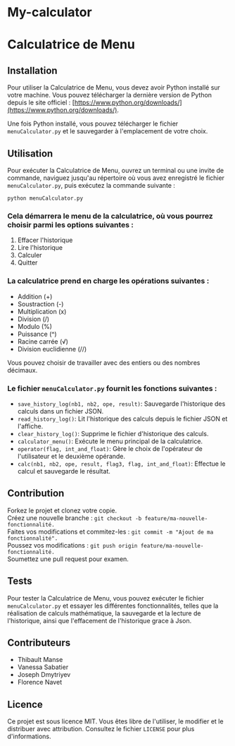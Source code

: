 # My-calculator
# Calculatrice de Menu

## Installation

Pour utiliser la Calculatrice de Menu, vous devez avoir Python installé sur votre machine. Vous pouvez télécharger la dernière version de Python depuis le site officiel : [https://www.python.org/downloads/](https://www.python.org/downloads/).

Une fois Python installé, vous pouvez télécharger le fichier `menuCalculator.py` et le sauvegarder à l'emplacement de votre choix.

## Utilisation

Pour exécuter la Calculatrice de Menu, ouvrez un terminal ou une invite de commande, naviguez jusqu'au répertoire où vous avez enregistré le fichier `menuCalculator.py`, puis exécutez la commande suivante :

```
python menuCalculator.py
```

### Cela démarrera le menu de la calculatrice, où vous pourrez choisir parmi les options suivantes :

1. Effacer l'historique
2. Lire l'historique
3. Calculer
4. Quitter

### La calculatrice prend en charge les opérations suivantes :

- Addition (+)
- Soustraction (-)
- Multiplication (x)
- Division (/)
- Modulo (%)
- Puissance (^)
- Racine carrée (√)
- Division euclidienne (//)

Vous pouvez choisir de travailler avec des entiers ou des nombres décimaux.

### Le fichier `menuCalculator.py` fournit les fonctions suivantes :

- `save_history_log(nb1, nb2, ope, result)`: Sauvegarde l'historique des calculs dans un fichier JSON.
- `read_history_log()`: Lit l'historique des calculs depuis le fichier JSON et l'affiche.
- `clear_history_log()`: Supprime le fichier d'historique des calculs.
- `calculator_menu()`: Exécute le menu principal de la calculatrice.
- `operator(flag, int_and_float)`: Gère le choix de l'opérateur de l'utilisateur et le deuxième opérande.
- `calc(nb1, nb2, ope, result, flag3, flag, int_and_float)`: Effectue le calcul et sauvegarde le résultat.

## Contribution

Forkez le projet et clonez votre copie.  
Créez une nouvelle branche : ```git checkout -b feature/ma-nouvelle-fonctionnalité. ```  
Faites vos modifications et commitez-les : ```git commit -m "Ajout de ma fonctionnalité".```  
Poussez vos modifications : ```git push origin feature/ma-nouvelle-fonctionnalité.```  
Soumettez une pull request pour examen.  

## Tests

Pour tester la Calculatrice de Menu, vous pouvez exécuter le fichier `menuCalculator.py` et essayer les différentes fonctionnalités, telles que la réalisation de calculs mathématique, la sauvegarde et la lecture de l'historique, ainsi que l'effacement de l'historique grace à Json.  

## Contributeurs
- Thibault Manse  
- Vanessa Sabatier  
- Joseph Dmytriyev  
- Florence Navet

## Licence
Ce projet est sous licence MIT. Vous êtes libre de l'utiliser, le modifier et le distribuer avec attribution. Consultez le fichier `LICENSE` pour plus d'informations.  


